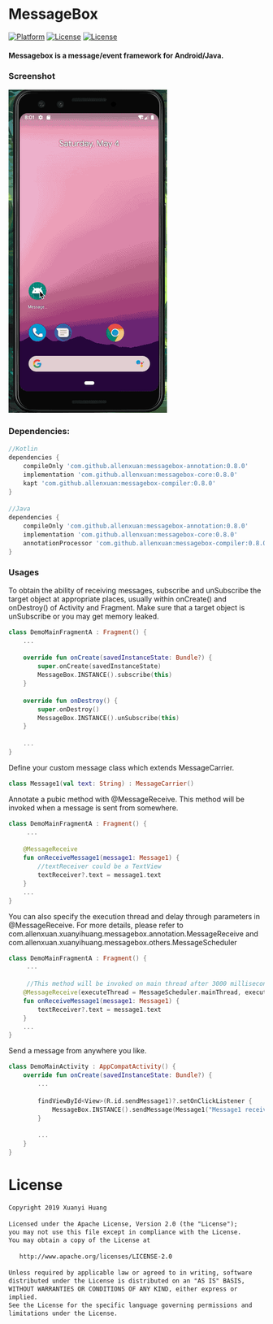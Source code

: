 # MessageBox
[![Platform](https://img.shields.io/badge/Platform-Android-green.svg)](https://developer.android.com/index.html)
[![License](https://img.shields.io/badge/Version-0.8.0-blue.svg)](https://jcenter.bintray.com/com/github/allenxuan/)
[![License](https://img.shields.io/badge/License-Apache%202.0-red.svg)](http://www.apache.org/licenses/LICENSE-2.0)

#### Messagebox is a message/event framework for Android/Java.

### Screenshot
![demo1](/screenshot/demo.gif)

### Dependencies:
```groovy
//Kotlin
dependencies {
    compileOnly 'com.github.allenxuan:messagebox-annotation:0.8.0'
    implementation 'com.github.allenxuan:messagebox-core:0.8.0'
    kapt 'com.github.allenxuan:messagebox-compiler:0.8.0'
}

//Java
dependencies {
    compileOnly 'com.github.allenxuan:messagebox-annotation:0.8.0'
    implementation 'com.github.allenxuan:messagebox-core:0.8.0'
    annotationProcessor 'com.github.allenxuan:messagebox-compiler:0.8.0'
}
```

### Usages
To obtain the ability of receiving messages, subscribe and unSubscribe the target object at appropriate places, usually within onCreate() and onDestroy() of Activity and Fragment.
Make sure that a target object is unSubscribe or you may get memory leaked.
```kotlin
class DemoMainFragmentA : Fragment() {
    ...
    
    override fun onCreate(savedInstanceState: Bundle?) {
        super.onCreate(savedInstanceState)
        MessageBox.INSTANCE().subscribe(this)
    }

    override fun onDestroy() {
        super.onDestroy()
        MessageBox.INSTANCE().unSubscribe(this)
    }
    
    ...
}
```


Define your custom message class which extends MessageCarrier.
```kotlin
class Message1(val text: String) : MessageCarrier()
```

Annotate a pubic method with @MessageReceive. This method will be invoked when a message is sent from somewhere.
```kotlin
class DemoMainFragmentA : Fragment() {
     ...
     
    @MessageReceive
    fun onReceiveMessage1(message1: Message1) {
        //textReceiver could be a TextView
        textReceiver?.text = message1.text
    }
    ...
}
```

You can also specify the execution thread and delay through parameters in @MessageReceive. For more details, please refer to com.allenxuan.xuanyihuang.messagebox.annotation.MessageReceive and
com.allenxuan.xuanyihuang.messagebox.others.MessageScheduler
```kotlin
class DemoMainFragmentA : Fragment() {
     ...
     
     //This method will be invoked on main thread after 3000 milliseconds since Message1 is sent from somewhere.
    @MessageReceive(executeThread = MessageScheduler.mainThread, executeDelay = 3000)
    fun onReceiveMessage1(message1: Message1) {
        textReceiver?.text = message1.text
    }
    ...
}
```

Send a message from anywhere you like.
```kotlin
class DemoMainActivity : AppCompatActivity() {
    override fun onCreate(savedInstanceState: Bundle?) {
        ...
        
        findViewById<View>(R.id.sendMessage1)?.setOnClickListener {
            MessageBox.INSTANCE().sendMessage(Message1("Message1 received"))
        }
        
        ...
    }
}
```



# License
```
Copyright 2019 Xuanyi Huang

Licensed under the Apache License, Version 2.0 (the "License");
you may not use this file except in compliance with the License.
You may obtain a copy of the License at

   http://www.apache.org/licenses/LICENSE-2.0

Unless required by applicable law or agreed to in writing, software
distributed under the License is distributed on an "AS IS" BASIS,
WITHOUT WARRANTIES OR CONDITIONS OF ANY KIND, either express or implied.
See the License for the specific language governing permissions and
limitations under the License.
```
